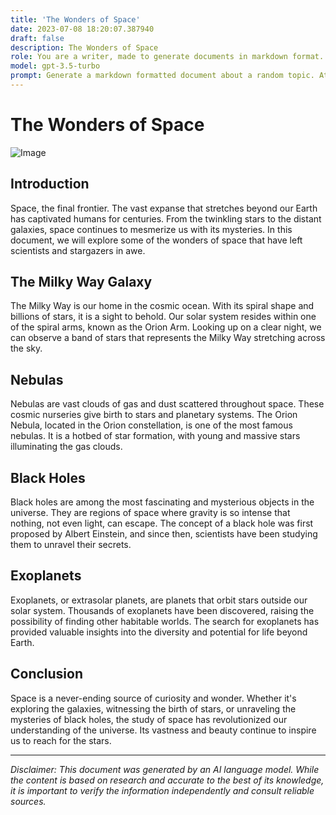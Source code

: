 ```yaml
---
title: 'The Wonders of Space'
date: 2023-07-08 18:20:07.387940
draft: false
description: The Wonders of Space
role: You are a writer, made to generate documents in markdown format. It is very important that all of the documents you generate are in valid markdown format.
model: gpt-3.5-turbo
prompt: Generate a markdown formatted document about a random topic. At the bottom, include a disclaimer explaining that the document was generated by you. The first line of the document should be the title. Make sure that the entire document is in proper markdown format, using a mix of various tags to make the document visually appealing.
---
```


# The Wonders of Space

![Image](https://example.com/space.jpg)

## Introduction
Space, the final frontier. The vast expanse that stretches beyond our Earth has captivated humans for centuries. From the twinkling stars to the distant galaxies, space continues to mesmerize us with its mysteries. In this document, we will explore some of the wonders of space that have left scientists and stargazers in awe.

## The Milky Way Galaxy
The Milky Way is our home in the cosmic ocean. With its spiral shape and billions of stars, it is a sight to behold. Our solar system resides within one of the spiral arms, known as the Orion Arm. Looking up on a clear night, we can observe a band of stars that represents the Milky Way stretching across the sky.

## Nebulas
Nebulas are vast clouds of gas and dust scattered throughout space. These cosmic nurseries give birth to stars and planetary systems. The Orion Nebula, located in the Orion constellation, is one of the most famous nebulas. It is a hotbed of star formation, with young and massive stars illuminating the gas clouds.

## Black Holes
Black holes are among the most fascinating and mysterious objects in the universe. They are regions of space where gravity is so intense that nothing, not even light, can escape. The concept of a black hole was first proposed by Albert Einstein, and since then, scientists have been studying them to unravel their secrets.

## Exoplanets
Exoplanets, or extrasolar planets, are planets that orbit stars outside our solar system. Thousands of exoplanets have been discovered, raising the possibility of finding other habitable worlds. The search for exoplanets has provided valuable insights into the diversity and potential for life beyond Earth.

## Conclusion
Space is a never-ending source of curiosity and wonder. Whether it's exploring the galaxies, witnessing the birth of stars, or unraveling the mysteries of black holes, the study of space has revolutionized our understanding of the universe. Its vastness and beauty continue to inspire us to reach for the stars.

---

*Disclaimer: This document was generated by an AI language model. While the content is based on research and accurate to the best of its knowledge, it is important to verify the information independently and consult reliable sources.*